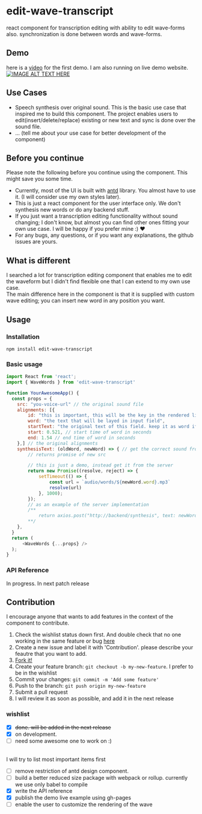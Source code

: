 # edit-wave-transcript
react component for transcription editing with ability to edit wave-forms also. synchronization is done between words and wave-forms.

## Demo
here is a [video](https://youtu.be/YDfl3NOOUc8) for the first demo. I am also running on live demo website. <br>
[![IMAGE ALT TEXT HERE](http://img.youtube.com/vi/YDfl3NOOUc8/0.jpg)](http://www.youtube.com/watch?v=YDfl3NOOUc8)

## Use Cases
- Speech synthesis over original sound. This is the basic use case that inspired me to build this component. The project enables users to edit(insert/delete/replace) existing or new text and sync is done over the sound file.
- ... (tell me about your use case for better development of the component)

## Before you continue
Please note the following before you continue using the component. This might save you some time.
* Currently, most of the UI is built with [antd](https://ant.design/) library. You almost have to use it. (I will consider use my own styles later).
* This is just a react component for the user interface only. We don't synthesis new words or do any backend stuff.
* If you just want a transcription editing functionality without sound changing; I don't know, but almost you can find other ones fitting your own use case. I will be happy if you prefer mine :) ❤
* For any bugs, any questions, or if you want any explanations, the github issues are yours.

## What is different
I searched a lot for transcription editing component that enables me to edit the waveform but I didn't find flexible one that I can extend to my own use case. <br>
The main difference here in the component is that it is supplied with custom wave editing; you can insert new word in any position you want.

## Usage
### Installation
`npm install edit-wave-transcript` <br>
### Basic usage
```js
import React from 'react';
import { WaveWords } from 'edit-wave-transcript'

function YourAwesomeApp() {
  const props = {
    src: "you-voice-url" // the original sound file
    alignments: [{
        id: "this is important, this will be the key in the rendered list.",
        word: "the text that will be layed in input field",
        startText: "the original text of this field. keep it as word if they are same so that component know it is not edited"
        start: 0.521, // start time of word in seconds
        end: 1.54 // end time of word in seconds
    },] // the original alignments
    synthesisText: (oldWord, newWord) => { // get the correct sound from the old and new words
        // returns promise of new src

        // this is just a demo, instead get it from the server
        return new Promise((resolve, reject) => {
            setTimeout(() => {
                const url = `audio/words/${newWord.word}.mp3`
                resolve(url)
            }, 1000);
        });
        // as an example of the server implementation
        /**
            return axios.post("http://backend/synthesis", text: newWord }).then(res => "http://backend-storage/res.data.fileLocation")`
        **/
    },
  }
  return (
      <WaveWords {...props} />
  );
}
```
### API Reference
In progress. In next patch release

## Contribution
I encourage anyone that wants to add features in the context of the component to contribute. <br>
1. Check the wishlist status down first. And double check that no one working in the same feature or bug [here](https://github.com/AmmarRabie/edit-wave-transcript/labels/contribution)
2. Create a new issue and label it with 'Contribution'. please describe your feautre that you want to add.
3. [Fork it!](https://github.com/AmmarRabie/edit-wave-transcript/fork)
4. Create your feature branch: `git checkout -b my-new-feature`. I prefer to be in the wishlist 
5. Commit your changes: `git commit -m 'Add some feature'`
6. Push to the branch: `git push origin my-new-feature`
7. Submit a pull request
8. I will review it as soon as possible, and add it in the next release

### wishlist
- [x] <del>done. will be added in the next release</del>
- [x] on development. 
- [ ] need some awesome one to work on :)

<br>I will try to list most important items first
- [ ] remove restriction of antd design component.
- [ ] build a better reduced size package with webpack or rollup. currently we use only babel to compile
- [x] write the API reference
- [x] publish the demo live example using gh-pages
- [ ] enable the user to customize the rendering of the wave
